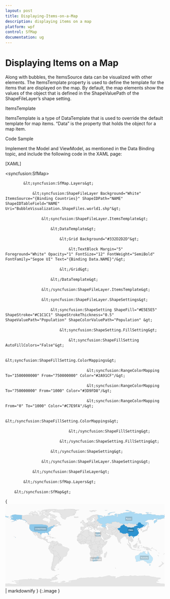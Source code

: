 ```yaml
---
layout: post
title: Displaying-Items-on-a-Map
description: displaying items on a map
platform: wpf
control: SfMap
documentation: ug
---
```


# Displaying Items on a Map

Along with bubbles, the ItemsSource data can be visualized with other elements. The ItemsTemplate property is used to define the template for the items that are displayed on the map. By default, the map elements show the values of the object that is defined in the ShapeValuePath of the ShapeFileLayer’s shape setting.

ItemsTemplate

ItemsTemplate is a type of DataTemplate that is used to override the default template for map items. “Data” is the property that holds the object for a map item.

Code Sample

Implement the Model and ViewModel, as mentioned in the Data Binding topic, and include the following code in the XAML page:

[XAML]

&lt;syncfusion:SfMap&gt;

            &lt;syncfusion:SfMap.Layers&gt;

                &lt;syncfusion:ShapeFileLayer Background="White" ItemsSource="{Binding Countries}" ShapeIDPath="NAME" ShapeIDTableField="NAME" Uri="BubbleVisualization.ShapeFiles.world1.shp"&gt;

                    &lt;syncfusion:ShapeFileLayer.ItemsTemplate&gt;

                        &lt;DataTemplate&gt;

                            &lt;Grid Background="#332D2D2D"&gt;

                                &lt;TextBlock Margin="5" Foreground="White" Opacity="1" FontSize="12" FontWeight="SemiBold" FontFamily="Segoe UI" Text="{Binding Data.NAME}"/&gt;

                            &lt;/Grid&gt;

                        &lt;/DataTemplate&gt;

                    &lt;/syncfusion:ShapeFileLayer.ItemsTemplate&gt;

                    &lt;syncfusion:ShapeFileLayer.ShapeSettings&gt;

                        &lt;syncfusion:ShapeSetting ShapeFill="#E5E5E5" ShapeStroke="#C1C1C1" ShapeStrokeThickness="0.5" ShapeValuePath="Population" ShapeColorValuePath="Population" &gt;

                            &lt;syncfusion:ShapeSetting.FillSetting&gt;

                                &lt;syncfusion:ShapeFillSetting AutoFillColors="False"&gt;

                                    &lt;syncfusion:ShapeFillSetting.ColorMappings&gt;

                                        &lt;syncfusion:RangeColorMapping To="1500000000" From="750000000" Color="#2A91CF"/&gt;

                                        &lt;syncfusion:RangeColorMapping To="750000000" From="1000" Color="#3D9FD8"/&gt;

                                        &lt;syncfusion:RangeColorMapping From="0" To="1000" Color="#C7E9FA"/&gt;

                                    &lt;/syncfusion:ShapeFillSetting.ColorMappings&gt;

                                &lt;/syncfusion:ShapeFillSetting&gt;

                            &lt;/syncfusion:ShapeSetting.FillSetting&gt;

                        &lt;/syncfusion:ShapeSetting&gt;

                    &lt;/syncfusion:ShapeFileLayer.ShapeSettings&gt;

                &lt;/syncfusion:ShapeFileLayer&gt;

            &lt;/syncfusion:SfMap.Layers&gt;

        &lt;/syncfusion:SfMap&gt;



{ ![](Displaying-Items-on-a-Map_images/Displaying-Items-on-a-Map_img1.png) | markdownify }
{:.image }


